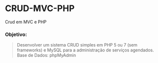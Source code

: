 # CRUD-MVC-PHP
Crud em MVC e PHP

### Objetivo: 
>Desenvolver um sistema CRUD simples em PHP 5 ou 7 (sem frameworks) e MySQL para a administração de serviços agendados.<br/>
>Base de Dados: phpMyAdmin
